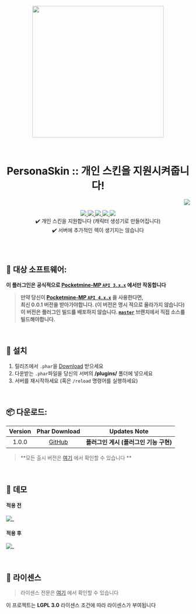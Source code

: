 <p align="center"> <img src="https://ghcdn.rawgit.org/Blugin/PersonaSkin-PMMP/stable/icon.png" width="360"> </p>
<br> <h1 align="center"> PersonaSkin :: 개인 스킨을 지원시켜줍니다! </h1>
<p align="right">  
  <a href="https://github.com/Blugin/PersonaSkin-PMMP/blob/stable/README.md">  
    <img src="https://img.shields.io/static/v1?label=read%20in&message=English&color=success">
  </a>  
</p>  
<p align="center">  
  <a href="https://poggit.pmmp.io/ci/Blugin/PersonaSkin-PMMP/PersonaSkin">  
    <img src="https://poggit.pmmp.io/ci.shield/Blugin/PersonaSkin-PMMP/PersonaSkin?style=flat-square">  
  </a>  
  <a href="https://github.com/Blugin/PersonaSkin-PMMP/releases">  
    <img src="https://img.shields.io/github/release/Blugin/PersonaSkin-PMMP.svg?style=flat-square">  
  </a>  
  <a href="https://github.com/Blugin/PersonaSkin-PMMP/releases">  
    <img src="https://img.shields.io/github/downloads/Blugin/PersonaSkin-PMMP/total.svg?style=flat-square">  
  </a>  
  </a>  
  <a href="https://github.com/Blugin/PersonaSkin-PMMP/blob/master/LICENSE">  
    <img src="https://img.shields.io/github/license/Blugin/PersonaSkin-PMMP.svg?style=flat-square">  
  </a>  
  <a href="http://hits.dwyl.com/Blugin/PersonaSkin-PMMP">  
    <img src="http://hits.dwyl.com/Blugin/PersonaSkin-PMMP.svg">  
  </a>  
  <br> ✔️ 개인 스킨을 지원합니다 (캐릭터 생성기로 만들어집니다)
  <br> ✔️ 서버에 추가적인 렉이 생기지는 않습니다  
</p>  
  
<br>  
<br>  
  
## :file_folder: 대상 소프트웨어: 
**이 플러그인은 공식적으로 [Pocketmine-MP `API 3.x.x`](https://github.com/pmmp/PocketMine-MP/tree/stable) 에서만 작동합니다**
> **만약 당신이 [**Pocketmine-MP** `API 4.x.x`](https://github.com/pmmp/PocketMine-MP/tree/master) 을 사용한다면,**  
> **최신 0.0.1 버전을 받아가야합니다. (이 버전은 명시 적으로 올라가지 않습니다)**  
> **이 버전은 플러그인 빌드를 배포하지 않습니다. [`master`](https://github.com/Blugin/PersonaSkin-PMMP/tree/master) 브랜치에서 직접 소스를 빌드해야합니다.**
  
<br>  
  
## :wrench: 설치
1) 릴리즈에서 `.phar`을 [Download](#package-%EB%8B%A4%EC%9A%B4%EB%A1%9C%EB%93%9C) 받으세요  
2) 다운받는 `.phar`파일을 당신의 서버의 **/plugins/** 폴더에 넣으세요  
3) 서버를 재시작하세요 (혹은 `/reload` 명령어를 실행하세요)  
  
<br>  
  
## :package: 다운로드:  
  
| Version | Phar Download | Updates Note |  
| :-----: | :-----------: | :----------: |    
| 1.0.0 | [GitHub](https://github.com/Blugin/PersonaSkin-PMMP/releases/download/1.0.0/PersonaSkin_v1.0.0.phar) | **플러그인 게시 (플러그인 기능 구현)** |  
  
> **모든 출시 버전은 [여기](https://github.com/Blugin/PersonaSkin-PMMP/releases) 에서 확인할 수 있습니다 **  
  
<br>  
  
## :space_invader: 데모  
#### 적용 전
 ![_](https://ghcdn.rawgit.org/Blugin/PersonaSkin-PMMP/stable/assets/demo/before.png)  
#### 적용 후
 ![_](https://ghcdn.rawgit.org/Blugin/PersonaSkin-PMMP/stable/assets/demo/after.png)  
  
<br>  
  
## :memo: 라이센스 
> 라이센스 전문은 [여기](https://github.com/Blugin/PersonaSkin-PMMP/blob/stable/LICENSE) 에서 확인할 수 있습니다  
  
이 프로젝트는 **LGPL 3.0** 라이센스 조건에 따라 라이센스가 부여됩니다